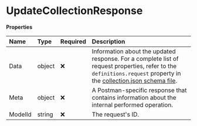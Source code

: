 # UpdateCollectionResponse

**Properties**

| Name    | Type   | Required | Description                                                                                                                                                                                                                                      |
| :------ | :----- | :------- | :----------------------------------------------------------------------------------------------------------------------------------------------------------------------------------------------------------------------------------------------- |
| Data    | object | ❌       | Information about the updated response. For a complete list of request properties, refer to the `definitions.request` property in the [collection.json schema file](https://schema.postman.com/collection/json/v1.0.0/draft-07/collection.json). |
| Meta    | object | ❌       | A Postman-specific response that contains information about the internal performed operation.                                                                                                                                                    |
| ModelId | string | ❌       | The request's ID.                                                                                                                                                                                                                                |

<!-- This file was generated by liblab | https://liblab.com/ -->
